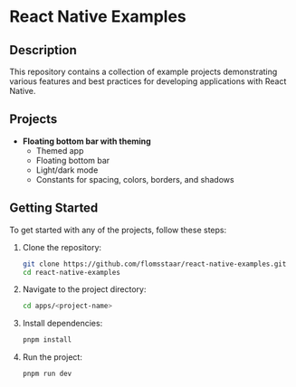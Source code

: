 # React Native Examples

## Description

This repository contains a collection of example projects demonstrating various features and best practices for developing applications with React Native.

## Projects

- **Floating bottom bar with theming**
  - Themed app
  - Floating bottom bar
  - Light/dark mode
  - Constants for spacing, colors, borders, and shadows


## Getting Started

To get started with any of the projects, follow these steps:

1. Clone the repository:

   ```bash
   git clone https://github.com/flomsstaar/react-native-examples.git
   cd react-native-examples
   ```

2. Navigate to the project directory:

   ```bash
   cd apps/<project-name>
   ```

3. Install dependencies:

   ```bash
   pnpm install
   ```

4. Run the project:

   ```bash
   pnpm run dev
   ```
